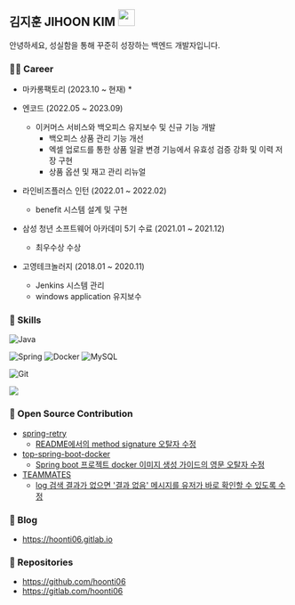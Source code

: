 ## 김지훈 JIHOON KIM  <img src="https://raw.githubusercontent.com/MartinHeinz/MartinHeinz/master/wave.gif" width="30px">
안녕하세요, 성실함을 통해 꾸준히 성장하는 백엔드 개발자입니다.

  
</p>

### 👨‍💻 Career 
* 마카롱팩토리 (2023.10 ~ 현재)
  * 

* 엔코드 (2022.05 ~ 2023.09)
  * 이커머스 서비스와 백오피스 유지보수 및 신규 기능 개발
    * 백오피스 상품 관리 기능 개선
    * 엑셀 업로드를 통한 상품 일괄 변경 기능에서 유효성 검증 강화 및 이력 저장 구현
    * 상품 옵션 및 재고 관리 리뉴얼
* 라인비즈플러스 인턴 (2022.01 ~ 2022.02)
  * benefit 시스템 설계 및 구현 
* 삼성 청년 소프트웨어 아카데미 5기 수료 (2021.01 ~ 2021.12)
  * 최우수상 수상
* 고영테크놀러지 (2018.01 ~ 2020.11)
  * Jenkins 시스템 관리
  * windows application 유지보수
  

### 🧩 Skills 

<p>
  <p>
    <img alt="Java" src="https://img.shields.io/badge/-Java-007396?style=flat-square&logo=java&logoColor=white" />
  </p>
  <p>
    <img alt="Spring" src="https://img.shields.io/badge/-Spring-6DB33F?style=flat-square&logo=Spring&logoColor=white" />
    <img alt="Docker" src="https://img.shields.io/badge/-Docker-46a2f1?style=flat-square&logo=docker&logoColor=white" />
    <img alt="MySQL"  src="https://img.shields.io/badge/-MySQL-F29111?style=flat-square&logo=MySQL&logoColor=white" />
  </p>
  <p>
    <img alt="Git" src="https://img.shields.io/badge/-Git-F05032?style=flat-square&logo=git&logoColor=white" />
  </p>
  <p>
    <a href="https://solved.ac/hoonti06">
      <img src="http://mazassumnida.wtf/api/mini/generate_badge?boj=hoonti06" />
    </a>
  </p>
</p>

  
  

### 🤝 Open Source Contribution
* [spring-retry](https://github.com/spring-projects/spring-retry)
  * [README에서의 method signature 오탈자 수정](https://github.com/spring-projects/spring-retry/pull/401)
* [top-spring-boot-docker](https://github.com/spring-attic/top-spring-boot-docker)
  * [Spring boot 프로젝트 docker 이미지 생성 가이드의 영문 오탈자 수정](https://github.com/spring-attic/top-spring-boot-docker/pull/16)
* [TEAMMATES](https://github.com/TEAMMATES/teammates)
  * [log 검색 결과가 없으면 '결과 없음' 메시지를 유저가 바로 확인할 수 있도록 수정](https://github.com/TEAMMATES/teammates/pull/11151)
  

### 📝 Blog
* https://hoonti06.gitlab.io

  
  

### 💾 Repositories
* https://github.com/hoonti06
* https://gitlab.com/hoonti06
  


<!--
**hoonti06/hoonti06** is a ✨ _special_ ✨ repository because its `README.md` (this file) appears on your GitHub profile.

Here are some ideas to get you started:

- 🔭 I’m currently working on ...
- 🌱 I’m currently learning ...
- 👯 I’m looking to collaborate on ...
- 🤔 I’m looking for help with ...
- 💬 Ask me about ...
- 📫 How to reach me: ...
- 😄 Pronouns: ...
- ⚡ Fun fact: ..
-->
